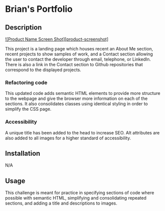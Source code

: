 # Brian's Portfolio

## Description 

[![Product Name Screen Shot][product-screenshot]](https://example.com)

This project is a landing page which houses recent an About Me section, recent projects to show samples of work, and a Contact section allowing the user to contact the developer through email, telephone, or LinkedIn. There is also a link in the Contact section to Github repositories that correspond to the displayed projects.

### Refactoring code

 This updated code adds semantic HTML elements to provide more structure to the webpage and give the browser more information on each of the sections. It also consolidates classes using identical styling in order to simplify the CSS page.

 ### Accessibility

 A unique title has been added to the head to increase SEO. Alt attributes are also added to all images for a higher standard of accessibility.

 ## Installation

 N/A

 ## Usage

 This challenge is meant for practice in specifying sections of code where possible with semantic HTML, simplifying and consolidating repeated sections, and adding a title and descriptions to images.